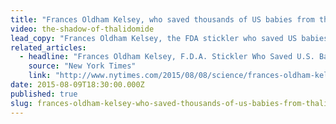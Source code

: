 ```yaml
---
title: "Frances Oldham Kelsey, who saved thousands of US babies from thalidomide, has died"
video: the-shadow-of-thalidomide
lead_copy: "Frances Oldham Kelsey, the FDA stickler who saved US babies from Thalidomide, has died. Surprisingly, the drug is having a resurgence. "
related_articles:
  - headline: "Frances Oldham Kelsey, F.D.A. Stickler Who Saved U.S. Babies From Thalidomide, Dies at 101"
    source: "New York Times"
    link: "http://www.nytimes.com/2015/08/08/science/frances-oldham-kelsey-fda-doctor-who-exposed-danger-of-thalidomide-dies-at-101.html?_r=0"
date: 2015-08-09T18:30:00.000Z
published: true
slug: frances-oldham-kelsey-who-saved-thousands-of-us-babies-from-thalidomide-has-died
---
```


